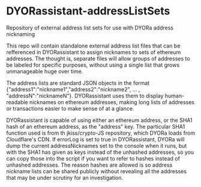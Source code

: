 # DYORassistant-addressListSets
Repository of external address list sets for use with DYORa address nicknaming

This repo will contain standalone external address list files that can be refferenced in DYORassistant to assign nicknames to sets of ethereum addresses. The thought is, separate files will allow groups of addresses to be labeled for specific purposes, without using a single list that grows unmanageable huge over time. 

The address lists are standard JSON objects in the format {"address1":"nickname1","address2":"nickname2", ... , "addressN":"nicknameN"}. DYORassistant uses them to display human-readable nicknames on ethereum addresses, making long lists of addresses or transactions easier to make sense of at a glance.

DYORassistant is capable of using either an ethereum address, or the SHA1 hash of an ethereum address, as the "address" key. The particular SHA1 function used is from th jkiss/crypto-JS repository, which DYORa loads from Cloudflare's CDN. If errorLog is set to true in DYORassistant, DYORa will dump the current addressNicknames set to the console when it runs, but with the SHA1 has given as keys instead of the unhashed addresses, so you can copy those into the script if you want to refer to hashes instead of unhashed addresses. The reason hashes are allowed is so address nickname lists can be shared publicly without revealing all the addresses that may be under scrutiny for an investigation. 
